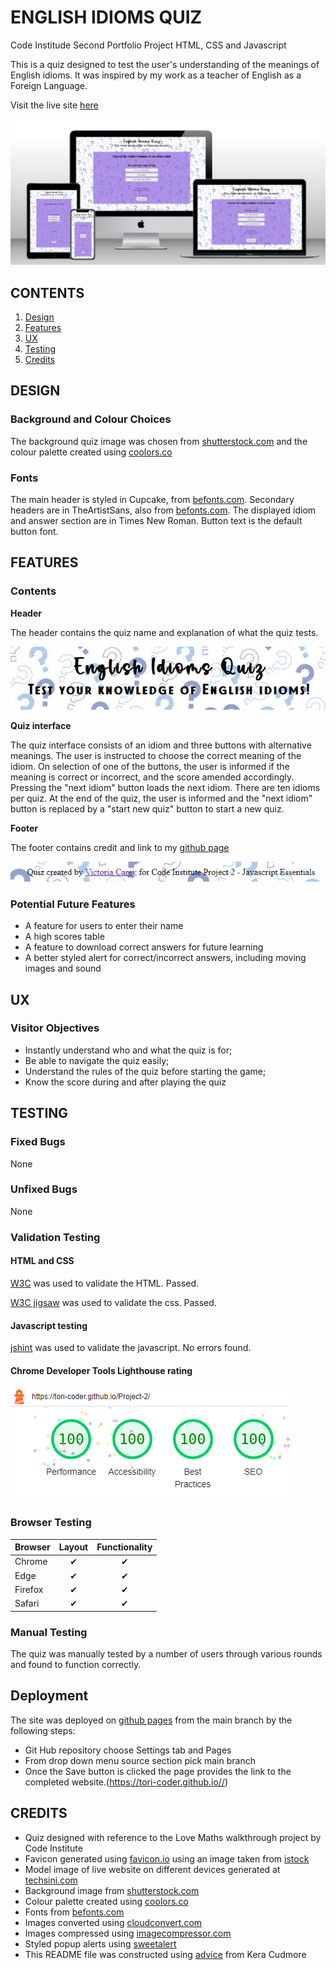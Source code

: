 # ENGLISH IDIOMS QUIZ
Code Institude Second Portfolio Project HTML, CSS and Javascript

This is a quiz designed to test the user's understanding of the meanings of English idioms. It was inspired by my work as a teacher of English as a Foreign Language.

Visit the live site [here](https://tori-coder.github.io/Project-2/)

![mock-up](assets/images/readme-imgs/mockup.png)

## CONTENTS
1. [Design](#design)
2. [Features](#features)
3. [UX](#ux)
4. [Testing](#testing)
5. [Credits](#credits) 

## DESIGN

### Background and Colour Choices
The background quiz image was chosen from [shutterstock.com](https://www.shutterstock.com/) and the colour palette created using [coolors.co](https://coolors.co)

### Fonts
The main header is styled in Cupcake, from [befonts.com](https://cupcake-font.html). 
Secondary headers are in TheArtistSans, also from [befonts.com](https://cupcake-font.html).
The displayed idiom and answer section are in Times New Roman.
Button text is the default button font.


## FEATURES

### Contents

**Header**

The header contains the quiz name and explanation of what the quiz tests.

![Header](assets/images/readme-imgs/header.png)

**Quiz interface**

The quiz interface consists of an idiom and three buttons with alternative meanings. The user is instructed to choose the correct meaning of the idiom. On selection of one of the buttons, the user is informed if the meaning is correct or incorrect, and the score amended accordingly. Pressing the "next idiom" button loads the next idiom. 
There are ten idioms per quiz. At the end of the quiz, the user is informed and the "next idiom" button is replaced by a "start new quiz" button to start a new quiz.

**Footer**

The footer contains credit and link to my [github page](https://github.com/Tori-coder)

![Footer](assets/images/readme-imgs/footer.png)

### Potential Future Features

- A feature for users to enter their name
- A high scores table
- A feature to download correct answers for future learning
- A better styled alert for correct/incorrect answers, including moving images and sound


## UX

### Visitor Objectives

* Instantly understand who and what the quiz is for;
* Be able to navigate the quiz easily;
* Understand the rules of the quiz before starting the game;
* Know the score during and after playing the quiz


## TESTING

### Fixed Bugs

None

### Unfixed Bugs

None


### Validation Testing

#### HTML and CSS

[W3C](https://validator.w3.org/) was used to validate the HTML. Passed.

[W3C jigsaw](https://jigsaw.w3.org/css-validator/) was used to validate the css. Passed.

#### Javascript testing

[jshint](https://jshint.com/) was used to validate the javascript. No errors found.

#### Chrome Developer Tools Lighthouse rating

![Lighthouse Rating](assets/images/readme-imgs/lighthouse-report.png)

### Browser Testing

| Browser   | Layout    | Functionality | 
| :--- | :---: | :---: |
| Chrome | ✔ | ✔ |
| Edge | ✔ | ✔ |
| Firefox | ✔ | ✔ |
| Safari | ✔ | ✔ |

### Manual Testing

The quiz was manually tested by a number of users through various rounds and found to function correctly.

## Deployment

The site was deployed on [github pages](https://tori-coder.github.io/Project-2/) from the main branch by the following steps:
* Git Hub repository choose Settings tab and Pages
* From drop down menu source section pick main branch
* Once the Save button is clicked the page provides the link to the completed website.(https://tori-coder.github.io//)

## CREDITS

- Quiz designed with reference to the Love Maths walkthrough project by Code Institute
- Favicon generated using [favicon.io](https://favicon.io/) using an image taken from [istock](https://www.istockphoto.com/)
- Model image of live website on different devices generated at [techsini.com](https://techsini.com/multi-mockup/index.php)
- Background image from [shutterstock.com](https://www.shutterstock.com/)
- Colour palette created using [coolors.co](https://coolors.co)
- Fonts from [befonts.com](https://cupcake-font.html)
- Images converted using [cloudconvert.com](https://cloudconvert.com/webp-converter)
- Images compressed using [imagecompressor.com](https://imagecompressor.com/)
- Styled popup alerts using [sweetalert](https://sweetalert.js.org/)
- This README file was constructed using [advice](https://github.com/kera-cudmore/readme-examples) from Kera Cudmore